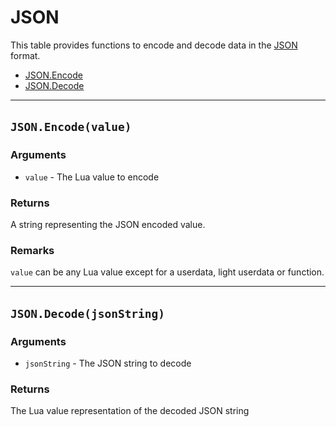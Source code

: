 # JSON

This table provides functions to encode and decode data in the [JSON](https://www.json.org/) format.

* [JSON.Encode](https://hake.me/docs/systems/json#json-encode-value)
* [JSON.Decode](https://hake.me/docs/systems/json#json-decode-jsonstring)

---

## `JSON.Encode(value)`​

### Arguments

* ​`value`​ - The Lua value to encode

### Returns

A string representing the JSON encoded value.

### Remarks

​`value`​ can be any Lua value except for a userdata, light userdata or function.

---

## `JSON.Decode(jsonString)`​

### Arguments

* ​`jsonString`​ - The JSON string to decode

### Returns

The Lua value representation of the decoded JSON string
